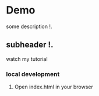 # Demo
some description !.

## subheader !.

watch my tutorial

### local development

1. Open index.html in your browser

